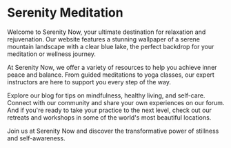 <!--
Write me markdown content of website with wallpaper:

"A serene mountain landscape with a clear blue lake for a meditation or wellness website"

The header of the page should not be copy of the text but rather a real content of the website which is using this wallpaper.
-->

<!--font:Poppins-->

# Serenity Meditation

Welcome to Serenity Now, your ultimate destination for relaxation and rejuvenation. Our website features a stunning wallpaper of a serene mountain landscape with a clear blue lake, the perfect backdrop for your meditation or wellness journey.

At Serenity Now, we offer a variety of resources to help you achieve inner peace and balance. From guided meditations to yoga classes, our expert instructors are here to support you every step of the way. 

Explore our blog for tips on mindfulness, healthy living, and self-care. Connect with our community and share your own experiences on our forum. And if you're ready to take your practice to the next level, check out our retreats and workshops in some of the world's most beautiful locations.

Join us at Serenity Now and discover the transformative power of stillness and self-awareness.
